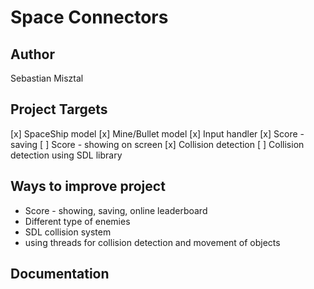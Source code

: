# Space Connectors #

## Author ##
Sebastian Misztal

## Project Targets ##
[x] SpaceShip model
[x] Mine/Bullet model
[x] Input handler
[x] Score - saving
[ ] Score - showing on screen
[x] Collision detection
[ ] Collision detection using SDL library

## Ways to improve project ##
* Score - showing, saving, online leaderboard
* Different type of enemies
* SDL collision system
* using threads for collision detection and movement of objects

## Documentation ##
